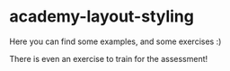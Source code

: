 # academy-layout-styling

Here you can find some examples, and some exercises :)

There is even an exercise to train for the assessment!
